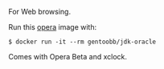 For Web browsing.

Run this [opera][] image with:

    $ docker run -it --rm gentoobb/jdk-oracle

Comes with Opera Beta and xclock.

[opera]: http://www.opera.com/computer/beta
